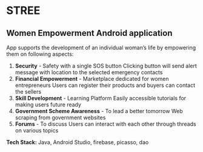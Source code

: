# STREE
## Women Empowerment Android application

App supports the development of an individual woman’s life by empowering them on following aspects:
1) **Security** - Safety with a single SOS button
    Clicking button will send alert message with location to the selected emergency contacts  
2) **Financial Empowerment** - Marketplace dedicated for women entrepreneurs 
    Users can register their products and buyers can contact the sellers
3) **Skill Development** - Learning Platform 
    Easily accessible tutorials for making users future ready
4) **Government Scheme Awareness** - To lead a better tomorrow 
    Web scraping from government websites
5) **Forums** - To discuss 
    Users can interact with each other through threads on various topics

**Tech Stack:** Java, Android Studio, firebase, picasso, dao
